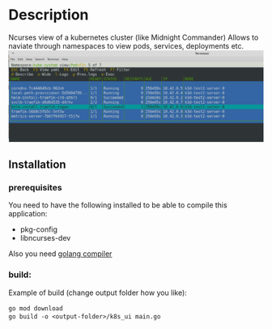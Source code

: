 # Description
Ncurses view of a kubernetes cluster (like Midnight Commander)
Allows to naviate through namespaces to view pods, services, deployments etc.
![demo](demo.png)

## Installation
### prerequisites
You need to have the following installed to be able to compile this application:
* pkg-config
* libncurses-dev

Also you need [golang compiler](https://go.dev/doc/install)

### build:
Example of build (change output folder how you like):

```
go mod download
go build -o <output-folder>/k8s_ui main.go
```

